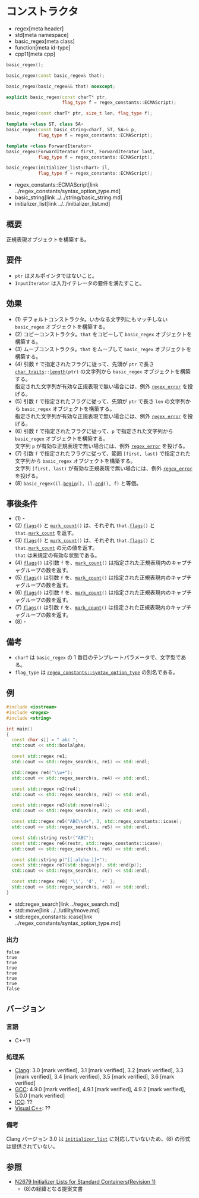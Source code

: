 # コンストラクタ
* regex[meta header]
* std[meta namespace]
* basic_regex[meta class]
* function[meta id-type]
* cpp11[meta cpp]

```cpp
basic_regex();                                                              // (1)

basic_regex(const basic_regex& that);                                       // (2)

basic_regex(basic_regex&& that) noexcept;                                   // (3)

explicit basic_regex(const charT* ptr,
                     flag_type f = regex_constants::ECMAScript);            // (4)

basic_regex(const charT* ptr, size_t len, flag_type f);                     // (5)

template <class ST, class SA>
basic_regex(const basic_string<charT, ST, SA>& p,
            flag_type f = regex_constants::ECMAScript);                     // (6)

template <class ForwardIterator>
basic_regex(ForwardIterator first, ForwardIterator last,
            flag_type f = regex_constants::ECMAScript);                     // (7)

basic_regex(initializer_list<charT> il,
            flag_type f = regex_constants::ECMAScript);                     // (8)
```
* regex_constants::ECMAScript[link ../regex_constants/syntax_option_type.md]
* basic_string[link ../../string/basic_string.md]
* initializer_list[link ../../initializer_list.md]


## 概要
正規表現オブジェクトを構築する。


## 要件
- `ptr` はヌルポインタではないこと。
- `InputIterator` は入力イテレータの要件を満たすこと。


## 効果
- (1) デフォルトコンストラクタ。いかなる文字列にもマッチしない `basic_regex` オブジェクトを構築する。
- (2) コピーコンストラクタ。`that` をコピーして `basic_regex` オブジェクトを構築する。
- (3) ムーブコンストラクタ。`that` をムーブして `basic_regex` オブジェクトを構築する。
- (4) 引数 `f` で指定されたフラグに従って、先頭が `ptr` で長さ [`char_traits`](../../string/char_traits.md)`::`[`length`](../../string/char_traits/length.md)`(ptr)` の文字列から `basic_regex` オブジェクトを構築する。  
    指定された文字列が有効な正規表現で無い場合には、例外 [`regex_error`](../regex_error.md) を投げる。
- (5) 引数 `f` で指定されたフラグに従って、先頭が `ptr` で長さ `len` の文字列から `basic_regex` オブジェクトを構築する。  
    指定された文字列が有効な正規表現で無い場合には、例外 [`regex_error`](../regex_error.md) を投げる。
- (6) 引数 `f` で指定されたフラグに従って、`p` で指定された文字列から `basic_regex` オブジェクトを構築する。  
    文字列 `p` が有効な正規表現で無い場合には、例外 [`regex_error`](../regex_error.md) を投げる。
- (7) 引数 `f` で指定されたフラグに従って、範囲 `[first, last)` で指定された文字列から `basic_regex` オブジェクトを構築する。  
    文字列 `[first, last)` が有効な正規表現で無い場合には、例外 [`regex_error`](../regex_error.md) を投げる。
- (8) `basic_regex(il.`[`begin`](../../initializer_list/initializer_list/begin.md)`(), il.`[`end`](../../initializer_list/initializer_list/end.md)`(), f)` と等価。


## 事後条件
- (1) -
- (2) [`flags`](flags.md)`()` と [`mark_count`](mark_count.md)`()` は、それぞれ `that.`[`flags`](flags.md)`()` と `that.`[`mark_count`](mark_count.md) を返す。
- (3) [`flags`](flags.md)`()` と [`mark_count`](mark_count.md)`()` は、それぞれ `that.`[`flags`](flags.md)`()` と `that.`[`mark_count`](mark_count.md) の元の値を返す。  
    `that` は未規定の有効な状態である。
- (4) [`flags`](flags.md)`()` は引数 `f` を、[`mark_count`](mark_count.md)`()` は指定された正規表現内のキャプチャグループの数を返す。
- (5) [`flags`](flags.md)`()` は引数 `f` を、[`mark_count`](mark_count.md)`()` は指定された正規表現内のキャプチャグループの数を返す。
- (6) [`flags`](flags.md)`()` は引数 `f` を、[`mark_count`](mark_count.md)`()` は指定された正規表現内のキャプチャグループの数を返す。
- (7) [`flags`](flags.md)`()` は引数 `f` を、[`mark_count`](mark_count.md)`()` は指定された正規表現内のキャプチャグループの数を返す。
- (8) -


## 備考
- `charT` は `basic_regex` の 1 番目のテンプレートパラメータで、文字型である。
- `flag_type` は [`regex_constants::syntax_option_type`](../regex_constants/syntax_option_type.md) の別名である。


## 例
```cpp example
#include <iostream>
#include <regex>
#include <string>

int main()
{
  const char s[] = " abc ";
  std::cout << std::boolalpha;

  const std::regex re1;                                                 // (1) の形式
  std::cout << std::regex_search(s, re1) << std::endl;

  std::regex re4("\\w+");                                               // (4) の形式
  std::cout << std::regex_search(s, re4) << std::endl;

  const std::regex re2(re4);                                            // (2) の形式
  std::cout << std::regex_search(s, re2) << std::endl;

  const std::regex re3(std::move(re4));                                 // (3) の形式
  std::cout << std::regex_search(s, re3) << std::endl;

  const std::regex re5("ABC\\d+", 3, std::regex_constants::icase);      // (5) の形式
  std::cout << std::regex_search(s, re5) << std::endl;

  const std::string restr("ABC");
  const std::regex re6(restr, std::regex_constants::icase);             // (6) の形式
  std::cout << std::regex_search(s, re6) << std::endl;

  const std::string p("[[:alpha:]]+");
  const std::regex re7(std::begin(p), std::end(p));                     // (7) の形式
  std::cout << std::regex_search(s, re7) << std::endl;

  const std::regex re8{ '\\', 'd', '+' };                               // (8) の形式
  std::cout << std::regex_search(s, re8) << std::endl;
}
```
* std::regex_search[link ../regex_search.md]
* std::move[link ../../utility/move.md]
* std::regex_constants::icase[link ../regex_constants/syntax_option_type.md]

### 出力
```
false
true
true
true
true
true
true
false
```


## バージョン
### 言語
- C++11

### 処理系
- [Clang](/implementation.md#clang): 3.0 [mark verified], 3.1 [mark verified], 3.2 [mark verified], 3.3 [mark verified], 3.4 [mark verified], 3.5 [mark verified], 3.6 [mark verified]
- [GCC](/implementation.md#gcc): 4.9.0 [mark verified], 4.9.1 [mark verified], 4.9.2 [mark verified], 5.0.0 [mark verified]
- [ICC](/implementation.md#icc): ??
- [Visual C++](/implementation.md#visual_cpp): ??

### 備考
Clang バージョン 3.0 は [`initializer_list`](../../initializer_list.md) に対応していないため、(8) の形式は提供されていない。  


## 参照
- [N2679 Initializer Lists for Standard Containers(Revision 1)](http://www.open-std.org/jtc1/sc22/wg21/docs/papers/2008/n2679.pdf)
    - (8)の経緯となる提案文書
